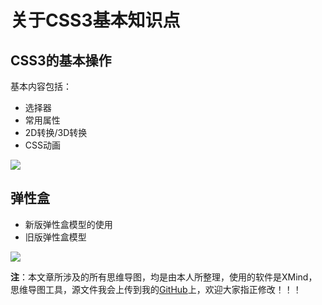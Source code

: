 # 关于CSS3基本知识点

## CSS3的基本操作

基本内容包括：

* 选择器
* 常用属性
* 2D转换/3D转换
* CSS动画

![](http://ooaa2t3b1.bkt.clouddn.com/css3.png)


## 弹性盒

* 新版弹性盒模型的使用
* 旧版弹性盒模型

![](http://ooaa2t3b1.bkt.clouddn.com/flex.png)




**注**：本文章所涉及的所有思维导图，均是由本人所整理，使用的软件是XMind，思维导图工具，源文件我会上传到我的[GitHub](https://github.com/PetPanda/xmind-map)上，欢迎大家指正修改！！！